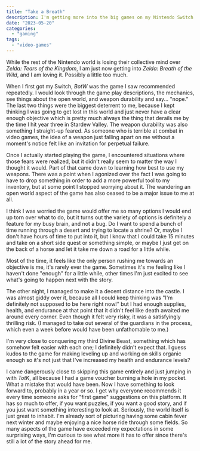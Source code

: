 ```yaml
---
title: "Take a Breath"
description: I'm getting more into the big games on my Nintendo Switch.
date: "2023-05-20"
categories: 
  - "gaming"
tags: 
  - "video-games"
---
```


While the rest of the Nintendo world is losing their collective mind over _Zelda: Tears of the Kingdom_, I am just now getting into _Zelda: Breath of the Wild_, and I am loving it. Possibly a little too much.

When I first got my Switch, _BotW_ was the game I saw recommended repeatedly. I would look through the game play descriptions, the mechanics, see things about the open world, and weapon durability and say... "nope." The last two things were the biggest deterrent to me, because I kept thinking I was going to get lost in this world and just never have a clear enough objective which is pretty much always the thing that derails me by the time I hit year three in Stardew Valley. The weapon durability was also something I straight-up feared. As someone who is terrible at combat in video games, the idea of a weapon just falling apart on me without a moment's notice felt like an invitation for perpetual failure.

Once I actually started playing the game, I encountered situations where those fears were realized, but it didn't really seem to matter the way I thought it would. Part of that came down to learning how best to use my weapons. There was a point when I agonized over the fact I was going to have to drop something in order to add a more powerful tool to my inventory, but at some point I stopped worrying about it. The wandering an open world aspect of the game has also ceased to be a major issue to me at all.

I think I was worried the game would offer me so many options I would end up torn over what to do, but it turns out the variety of options is definitely a feature for my busy brain, and not a bug. Do I want to spend a bunch of time running through a desert and trying to locate a shrine? Or, maybe I don't have hours of time to put into it, but I know that I could take 15 minutes and take on a short side quest or something simple, or maybe I just get on the back of a horse and let it take me down a road for a little while.

Most of the time, it feels like the only person rushing me towards an objective is me, it's rarely ever the game. Sometimes it's me feeling like I haven't done "enough" for a little while, other times I'm just excited to see what's going to happen next with the story.

The other night, I managed to make it a decent distance into the castle. I was almost giddy over it, because all I could keep thinking was "I'm definitely not supposed to be here right now!" but I had enough supplies, health, and endurance at that point that it didn't feel like death awaited me around every corner. Even though it felt very risky, it was a satisfyingly thrilling risk. (I managed to take out several of the guardians in the process, which even a week before would have been unfathomable to me.)

I'm very close to conquering my third Divine Beast, something which has somehow felt easier with each one; I definitely didn't expect that. I guess kudos to the game for making leveling up and working on skills organic enough so it's not just that I've increased my health and endurance levels?

I came dangerously close to skipping this game entirely and just jumping in with _TotK_, all because I had a game voucher burning a hole in my pocket. What a mistake that would have been. Now I have something to look forward to, probably in a year or so. I get why everyone recommends it every time someone asks for "first game" suggestions on this platform. It has so much to offer, if you want puzzles, if you want a good story, and if you just want something interesting to look at. Seriously, the world itself is just great to inhabit. I'm already sort of picturing having some cabin fever next winter and maybe enjoying a nice horse ride through some fields. So many aspects of the game have exceeded my expectations in some surprising ways, I'm curious to see what more it has to offer since there's still a lot of the story ahead for me.
